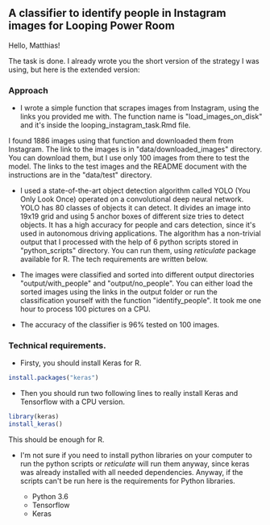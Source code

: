 ## A classifier to identify people in Instagram images for Looping Power Room

Hello, Matthias! 

The task is done. I already wrote you the short version of the strategy I was using, but here is the extended version:

### Approach

- I wrote a simple function that scrapes images from Instagram, using the links you provided me with. The function name is "load_images_on_disk" and it's inside the looping_instagram_task.Rmd file.

I found 1886 images using that function and downloaded them from Instagram. The link to the images is in "data/downloaded_images" directory. You can download them, but I use only 100 images from there to test the model. The links to the test images and the README document with the instructions are in the "data/test" directory.

- I used a state-of-the-art object detection algorithm called YOLO (You Only Look Once) operated on a convolutional deep neural network. YOLO has 80 classes of objects it can detect. It divides an image into 19x19 grid and using 5 anchor boxes of different size tries to detect objects. It has a high accuracy for people and cars detection, since it's used in autonomous driving applications. The algorithm has a non-trivial output that I processed with the help of 6 python scripts stored in "python_scripts" directory. You can run them, using _reticulate_ package available for R. The tech requirements are written below.

- The images were classified and sorted into different output directories "output/with_people" and "output/no_people". You can either load the sorted images using the links in the output folder or run the classification yourself with the function "identify_people". It took me one hour to process 100 pictures on a CPU.

- The accuracy of the classifier is 96% tested on 100 images.

### Technical requirements.

- Firsty, you should install Keras for R.

```r
install.packages("keras")
```

- Then you should run two following lines to really install Keras and Tensorflow with a CPU version.

```r
library(keras)
install_keras()
```
This should be enough for R.

- I'm not sure if you need to install python libraries on your computer to run the python scripts or _reticulate_ will run them anyway, since keras was already installed with all needed dependencies. Anyway, if the scripts can't be run here is the requirements for Python libraries. 

    - Python 3.6
    - Tensorflow
    - Keras
    
 



